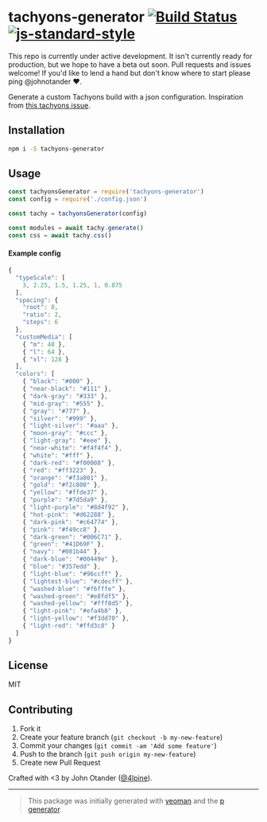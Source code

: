 # tachyons-generator [![Build Status](https://secure.travis-ci.org/johnotander/tachyons-generator.svg?branch=master)](https://travis-ci.org/johnotander/tachyons-generator) [![js-standard-style](https://img.shields.io/badge/code%20style-standard-brightgreen.svg?style=flat)](https://github.com/feross/standard)

This repo is currently under active development.
It isn't currently ready for production, but we hope to have a beta out soon.
Pull requests and issues welcome!
If you'd like to lend a hand but don't know where to start please ping @johnotander :heart:.

Generate a custom Tachyons build with a json configuration.
Inspiration from [this tachyons issue](https://github.com/tachyons-css/tachyons/issues/224).

## Installation

```bash
npm i -S tachyons-generator
```

## Usage

```javascript
const tachyonsGenerator = require('tachyons-generator')
const config = require('./config.json')

const tachy = tachyonsGenerator(config)

const modules = await tachy.generate()
const css = await tachy.css()
```

#### Example config

```js
{
  "typeScale": [
    3, 2.25, 1.5, 1.25, 1, 0.875
  ],
  "spacing": {
    "root": 8,
    "ratio": 2,
    "steps": 6
  },
  "customMedia": [
    { "m": 48 },
    { "l": 64 },
    { "xl": 128 }
  ],
  "colors": [
    { "black": "#000" },
    { "near-black": "#111" },
    { "dark-gray": "#333" },
    { "mid-gray": "#555" },
    { "gray": "#777" },
    { "silver": "#999" },
    { "light-silver": "#aaa" },
    { "moon-gray": "#ccc" },
    { "light-gray": "#eee" },
    { "near-white": "#f4f4f4" },
    { "white": "#fff" },
    { "dark-red": "#f00008" },
    { "red": "#ff3223" },
    { "orange": "#f3a801" },
    { "gold": "#f2c800" },
    { "yellow": "#ffde37" },
    { "purple": "#7d5da9" },
    { "light-purple": "#8d4f92" },
    { "hot-pink": "#d62288" },
    { "dark-pink": "#c64774" },
    { "pink": "#f49cc8" },
    { "dark-green": "#006C71" },
    { "green": "#41D69F" },
    { "navy": "#001b44" },
    { "dark-blue": "#00449e" },
    { "blue": "#357edd" },
    { "light-blue": "#96ccff" },
    { "lightest-blue": "#cdecff" },
    { "washed-blue": "#f6fffe" },
    { "washed-green": "#e8fdf5" },
    { "washed-yellow": "#fff8d5" },
    { "light-pink": "#efa4b8" },
    { "light-yellow": "#f3dd70" },
    { "light-red": "#ffd3c0" }
  ]
}
```

## License

MIT

## Contributing

1. Fork it
2. Create your feature branch (`git checkout -b my-new-feature`)
3. Commit your changes (`git commit -am 'Add some feature'`)
4. Push to the branch (`git push origin my-new-feature`)
5. Create new Pull Request

Crafted with <3 by John Otander ([@4lpine](https://twitter.com/4lpine)).

***

> This package was initially generated with [yeoman](http://yeoman.io) and the [p generator](https://github.com/johnotander/generator-p.git).
